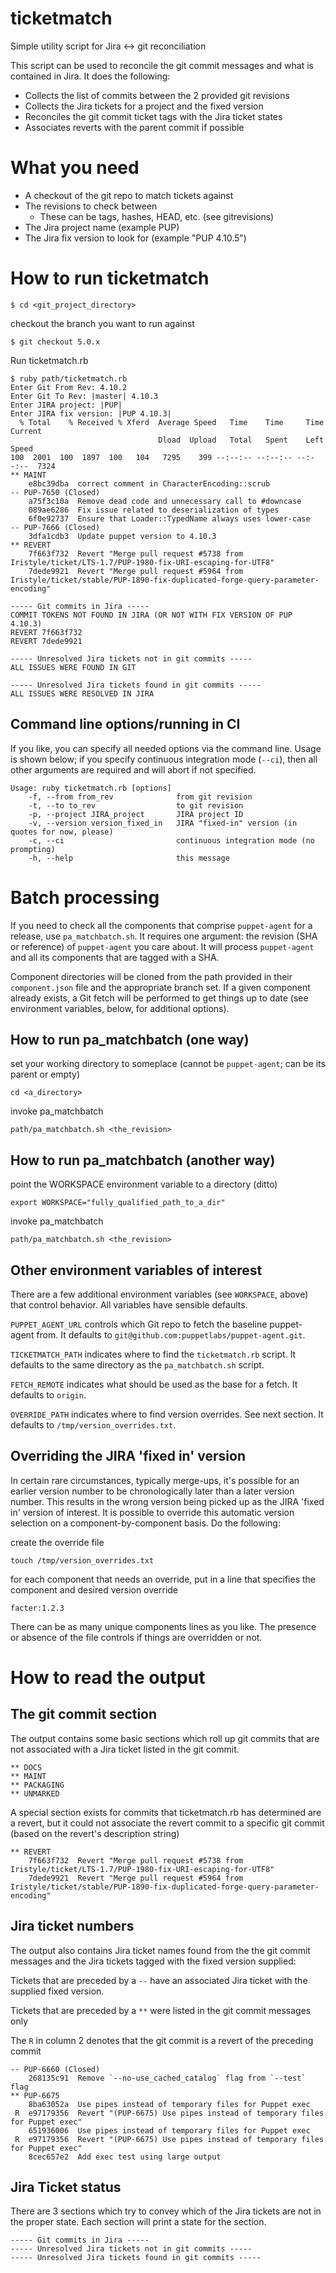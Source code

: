 # ticketmatch
Simple utility script for Jira &lt;-> git reconciliation

This script can be used to reconcile the git commit messages and what is contained in Jira. It does
the following:

* Collects the list of commits between the 2 provided git revisions
* Collects the Jira tickets for a project and the fixed version
* Reconciles the git commit ticket tags with the Jira ticket states
* Associates reverts with the parent commit if possible

# What you need

* A checkout of the git repo to match tickets against
* The revisions to check between
  * These can be tags, hashes, HEAD, etc. (see gitrevisions)
* The Jira project name (example PUP)
* The Jira fix version to look for (example "PUP 4.10.5")

# How to run ticketmatch

```$ cd <git_project_directory>  ```

checkout the branch you want to run against  

```$ git checkout 5.0.x  ```

Run ticketmatch.rb

```
$ ruby path/ticketmatch.rb  
Enter Git From Rev: 4.10.2
Enter Git To Rev: |master| 4.10.3
Enter JIRA project: |PUP|
Enter JIRA fix version: |PUP 4.10.3|
  % Total    % Received % Xferd  Average Speed   Time    Time     Time  Current
                                 Dload  Upload   Total   Spent    Left  Speed
100  2001  100  1897  100   104   7295    399 --:--:-- --:--:-- --:--:--  7324
** MAINT
    e8bc39dba  correct comment in CharacterEncoding::scrub
-- PUP-7650 (Closed)
    a75f3c10a  Remove dead code and unnecessary call to #downcase
    089ae6286  Fix issue related to deserialization of types
    6f0e92737  Ensure that Loader::TypedName always uses lower-case
-- PUP-7666 (Closed)
    3dfa1cdb3  Update puppet version to 4.10.3
** REVERT
    7f663f732  Revert "Merge pull request #5738 from Iristyle/ticket/LTS-1.7/PUP-1980-fix-URI-escaping-for-UTF8"
    7dede9921  Revert "Merge pull request #5964 from Iristyle/ticket/stable/PUP-1890-fix-duplicated-forge-query-parameter-encoding"

----- Git commits in Jira -----
COMMIT TOKENS NOT FOUND IN JIRA (OR NOT WITH FIX VERSION OF PUP 4.10.3)
REVERT 7f663f732
REVERT 7dede9921

----- Unresolved Jira tickets not in git commits -----
ALL ISSUES WERE FOUND IN GIT

----- Unresolved Jira tickets found in git commits -----
ALL ISSUES WERE RESOLVED IN JIRA
```
## Command line options/running in CI

If you like, you can specify all needed options via the command line. Usage is shown below; if you
specify continuous integration mode (`--ci`), then all other arguments are required and will abort
if not specified.

```
Usage: ruby ticketmatch.rb [options]
    -f, --from from_rev              from git revision
    -t, --to to_rev                  to git revision
    -p, --project JIRA_project       JIRA project ID
    -v, --version version_fixed_in   JIRA "fixed-in" version (in quotes for now, please)
    -c, --ci                         continuous integration mode (no prompting)
    -h, --help                       this message
```

# Batch processing

If you need to check all the components that comprise `puppet-agent` for a release, use
`pa_matchbatch.sh`. It requires one argument: the revision (SHA or reference) of `puppet-agent` you
care about. It will process `puppet-agent` and all its components that are tagged with a SHA.

Component directories will be cloned from the path provided in their `component.json` file and the
appropriate branch set. If a given component already exists, a Git fetch will be performed to get
things up to date (see environment variables, below, for additional options).

## How to run pa_matchbatch (one way)

set your working directory to someplace (cannot be `puppet-agent`; can be its parent or empty)

```cd <a_directory>```

invoke pa_matchbatch

```path/pa_matchbatch.sh <the_revision>```

## How to run pa_matchbatch (another way)

point the WORKSPACE environment variable to a directory (ditto)

```export WORKSPACE="fully_qualified_path_to_a_dir"```

invoke pa_matchbatch

```path/pa_matchbatch.sh <the_revision>```

## Other environment variables of interest

There are a few additional environment variables (see `WORKSPACE`, above) that control behavior. All
variables have sensible defaults.

`PUPPET_AGENT_URL` controls which Git repo to fetch the baseline puppet-agent from. It defaults to
`git@github.com:puppetlabs/puppet-agent.git`.

`TICKETMATCH_PATH` indicates where to find the `ticketmatch.rb` script. It defaults to the same
directory as the `pa_matchbatch.sh` script.

`FETCH_REMOTE` indicates what should be used as the base for a fetch. It defaults to `origin`.

`OVERRIDE_PATH` indicates where to find version overrides. See next section. It defaults to
`/tmp/version_overrides.txt`.

## Overriding the JIRA 'fixed in' version

In certain rare circumstances, typically merge-ups, it's possible for an earlier version number to
be chronologically later than a later version number. This results in the wrong version being
picked up as the JIRA 'fixed in' version of interest. It is possible to override this automatic
version selection on a component-by-component basis. Do the following:

create the override file

```touch /tmp/version_overrides.txt```

for each component that needs an override, put in a line that specifies the component and desired
version override

```facter:1.2.3```

There can be as many unique components lines as you like. The presence or absence of the file
controls if things are overridden or not.

# How to read the output

## The git commit section

The output contains some basic sections which roll up git commits that are not associated with a
Jira ticket listed in the git commit.

```
** DOCS
** MAINT
** PACKAGING
** UNMARKED
```

A special section exists for commits that ticketmatch.rb has determined are a  revert, but it could
not associate the revert commit to a specific git commit (based on the revert's description string)

```
** REVERT
    7f663f732  Revert "Merge pull request #5738 from Iristyle/ticket/LTS-1.7/PUP-1980-fix-URI-escaping-for-UTF8"
    7dede9921  Revert "Merge pull request #5964 from Iristyle/ticket/stable/PUP-1890-fix-duplicated-forge-query-parameter-encoding"
```

## Jira ticket numbers

The output also contains Jira ticket names found from the the git commit messages and the Jira
tickets tagged with the fixed version supplied:

Tickets that are preceded by a `--` have an associated Jira ticket with the supplied fixed version.

Tickets that are preceded by a `**` were listed in the git commit messages only

The `R` in column 2 denotes that the git commit is a revert of the preceding commit

```
-- PUP-6660 (Closed)
    268135c91  Remove `--no-use_cached_catalog` flag from `--test` flag
** PUP-6675
    8ba63052a  Use pipes instead of temporary files for Puppet exec
 R  e97179356  Revert "(PUP-6675) Use pipes instead of temporary files for Puppet exec"
    651936006  Use pipes instead of temporary files for Puppet exec
 R  e97179356  Revert "(PUP-6675) Use pipes instead of temporary files for Puppet exec"
    8cec657e2  Add exec test using large output
```

## Jira Ticket status

There are 3 sections which try to convey which of the Jira tickets are not in the proper state. Each
section will print a state for the section.

```
----- Git commits in Jira -----
----- Unresolved Jira tickets not in git commits -----
----- Unresolved Jira tickets found in git commits -----
```
